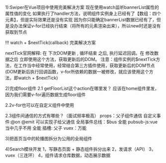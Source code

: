 1):Swiper在Vue项目中使用完美解决方案
现在使用watch监听bannerList属性的属性值的变化
如果执行了handler方法，说明组件实例身上已经有了【数组：四个元素】，但是实际效果还是没有实现
因为你只能确定bannerList数据已经有了，但是没办法保证v-for已经执行结束（将所有的元素渲染出来），所以new时还是没有获取到节点

!!! watch + $nextTick(callback) 完美解决方案

nextTick官网解释:
在   下次DOM更新   , 循环结束   之后,   执行延迟回调。在    修改数据之后     立即使用这个方法，获取更新后的DOM。
注意：组件实例的$nextTick方法，在工作当中经常使用，经常结合第三方插件使用，获取更新后的DOM节点
(DOM更新后执行回调函数，v-for所依赖的数据一被修改，就应该使用这个方法，即watch + $nextTick)


2)完成floor组件
2.1 getFloorList这个action在哪里发？
应该在home组件里发，因为我们需要v-for遍历数据生成floor组件

2.2v-for也可以在自定义组件中使用

2.3组件间通信的方式有哪些？（面试频率极高）
props：父子组件通信
自定义事件:@on   @emit  可以实现子给父通信
全局事件总线：$bus  全能
pubsub-js:vue当中几乎不用  全能
插槽: 父子
vuex：万能


3)把首页当中的轮播图拆分为公用的全局组件

4)Search模块开发
1，写静态页面 + 静态组件拆分出来
2，发请求（API）
3，vuex（三连环）
4，组件请求仓库数据，动态展示数据
